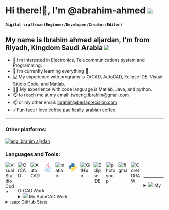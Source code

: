 # Hi there!👋, I'm @abrahim-ahmed <img align="rghit" width="30px" src="https://emoji.discadia.com/emojis/fe373269-39d8-43da-af0a-d6a9fff826fa.png" style="padding-right:10px;" />
**`Digital craftsman(Engineer/Developer/Creator/Editor)`**


## My name is Ibrahim ahmed aljardan, I'm from Riyadh, Kingdom Saudi Arabia <img align="rghit" width="30px" src="https://emoji.discadia.com/emojis/1fc40c1a-265c-41d5-aa13-d948afb58fe5.GIF" style="padding-right:10px;" />

- 🔭 I’m interested in Electronics, Telecommunications system and Programming.
- 🌱 I’m currently learning everything 🤣
- 💻 My experience with programs is OrCAD, AutoCAD, Eclipse IDE, Visual Studio Code, and Matlab.
- 👨‍💻 My experience with code language is Matlab, Java, and python.
- 📫 to reach me at my email: twoeng.ibrahim@gmail.com
- 📫 or my other email: ibrahim@bedaprecision.com
- ⚡ Fun fact: I love coffee pacifically arabian coffee.

---

### Other platforms:

<p align="left">
<a href="https://linkedin.com/in/eng.ibrahim aljrdan" target="blank"><img align="center" src="https://raw.githubusercontent.com/rahuldkjain/github-profile-readme-generator/master/src/images/icons/Social/linked-in-alt.svg" alt="eng.ibrahim aljrdan" height="30" width="40" /></a>
</p>

### Languages and Tools:

<img align="left" alt="Visual Studio Code" width="30px" src="https://cdn.jsdelivr.net/gh/devicons/devicon/icons/vscode/vscode-original.svg" style="padding-right:10px;" />
<img align="left" alt="OrCAD" width="30px" src="https://getintopc.com/wp-content/uploads/2018/07/Cadence-Allegro-OrCAD-17.20.037-Free-Download.png" style="padding-right:10px;" />
<img align="left" alt="AutoCAD" width="30px" src="https://ar.seaicons.com/wp-content/uploads/2015/10/Autodesk-Autocad-icon.png" style="padding-right:10px;" />
<img align="left" alt="java" width="30px" src="https://raw.githubusercontent.com/devicons/devicon/master/icons/java/java-original.svg" style="padding-right:10px;" />
<img align="left" alt="matlab" width="30px" src="https://upload.wikimedia.org/wikipedia/commons/2/21/Matlab_Logo.png" style="padding-right:10px;" />
<img align="left" alt="python" width="30px" src="https://raw.githubusercontent.com/devicons/devicon/master/icons/python/python-original.svg" style="padding-right:10px;" />
<img align="left" alt="GitHub" width="30px" src="https://user-images.githubusercontent.com/3369400/139447912-e0f43f33-6d9f-45f8-be46-2df5bbc91289.png" style="padding-right:10px;" />
<img align="left" alt="Eclipse IDE" width="30px" src="https://user-images.githubusercontent.com/11943860/46922575-7017cf80-cfe1-11e8-845a-0cd198fb546c.png" style="padding-right:10px;" />
<img align="left" alt="photoshop" width="30px" src="https://cdn-icons-png.flaticon.com/512/5440/5440062.png" style="padding-right:10px;" />
<img align="left" alt="figma" width="30px" src="https://www.vectorlogo.zone/logos/figma/figma-icon.svg" style="padding-right:10px;" />
<img align="left" alt="CorelDRAW" width="30px" src="https://d4.alternativeto.net/yli_lxFdeWrJSgtakyfC9x5_WcAylzU3eZzZWASxv94/rs:fill:280:280:0/g:ce:0:0/YWJzOi8vZGlzdC9pY29ucy9jb3JlbC1kcmF3XzIwNzc0NC5wbmc.png" style="padding-right:10px;" />
<img align="left" alt="" width="30px" src="https://upload.wikimedia.org/wikipedia/commons/4/4d/DaVinci_Resolve_Studio.png" style="padding-right:10px;" />




<br />
<br />

---
<details>
  <summary><img width="22px" src="https://getintopc.com/wp-content/uploads/2018/07/Cadence-Allegro-OrCAD-17.20.037-Free-Download.png" /> My OrCAD Work</summary>

<!--START_SECTION:activity-->
- OrCad software is used For electronic design technicians to create electronic schematics, and perform mixed-signal simulation and electronic prints for manufacturing printed circuit boards (PCBs). OrCAD has a lot of different softwares, my most used software is capture and layout but the latest version of orcad they integrate the layout software in to the PCB Editor software.
- 📅 I started using orcad since 2020
- 💾 I would like to share with you sam of my work.
- EX1
  <br />
![Photo](https://github.com/abrahim-ahmed/abrahim-ahmed/blob/main/Photos/PB1000bord.png)

- EX2
  <br />
![Photo](https://github.com/abrahim-ahmed/abrahim-ahmed/blob/main/Photos/traffic%20light.png)

<!--END_SECTION:activity-->

</details>

<details>
  <summary><img width="22px" src="https://ar.seaicons.com/wp-content/uploads/2015/10/Autodesk-Autocad-icon.png" /> My AutoCAD Work</summary>

<!--START_SECTION:activity-->
- AutoCAD is used for designing 2D and 3D designs. It allows me to draw and edit digital designs. This includes projects like building details, manufacturing drawings, layout, floor plans, construction layouts and much more. Tools that aid in the creation of complex designs. One of its most notable features is the ability to generate accurate measurements, dimensions, and annotations, allowing me to convey my ideas with clarity. 
- 📅 I started using AutoCAD since 2021
- 📷 I would like to share with you sam of my work.
- EX1
  <br />
![Photo](https://github.com/abrahim-ahmed/abrahim-ahmed/blob/main/Photos/autocad%20hoelder.png)
- EX2
  <br />
![Photo](https://github.com/abrahim-ahmed/abrahim-ahmed/blob/main/Photos/autocad%203D%20custom.png)

- EX3
  <br />
![Photo](https://github.com/abrahim-ahmed/abrahim-ahmed/blob/main/Photos/autocad%20position.png)
<!--END_SECTION:activity-->


</details>

<details>

  <summary>:zap: GitHub Stats</summary>
  <b> My GitHub Stats<img align="left" width="30px" src="https://gifdb.com/images/high/coding-animated-laptop-flow-stream-ja04010rm5o68zfk.gif" style="padding-right:10px;" /> </b>

<a href="http://www.github.com/abrahim-ahmed"><img src="https://github-readme-stats.vercel.app/api?username=abrahim-ahmed&show_icons=true&hide=&count_private=true&title_color=3382ed&text_color=ffffff&icon_color=facc15&bg_color=1c1917&hide_border=true&show_icons=true" alt="abrahim-ahmed's GitHub stats" /></a>
<br />
---
<a href="http://www.github.com/abrahim-ahmed"><img src="https://github-readme-streak-stats.herokuapp.com/?user=abrahim-ahmed&stroke=ffffff&background=1c1917&ring=3382ed&fire=3382ed&currStreakNum=ffffff&currStreakLabel=3382ed&sideNums=ffffff&sideLabels=ffffff&dates=ffffff&hide_border=true" /></a>



<!--
**abrahim-ahmed/abrahim-ahmed** is a ✨ _special_ ✨ repository because its `README.md` (this file) appears on your GitHub profile.





